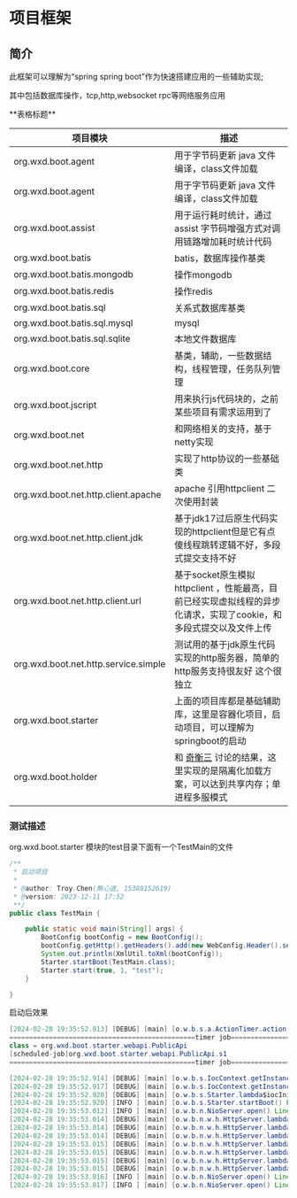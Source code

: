 # 项目框架
## 简介
此框架可以理解为“spring spring boot”作为快速搭建应用的一些辅助实现;
<p>其中包括数据库操作，tcp,http,websocket rpc等网络服务应用
<p>
**表格标题**

| 项目模块 | 描述  |
|------|-----|
|org.wxd.boot.agent  | 用于字节码更新 java 文件编译，class文件加载 |
|org.wxd.boot.agent   | 用于字节码更新 java 文件编译，class文件加载|
|org.wxd.boot.assist  | 用于运行耗时统计，通过 assist 字节码增强方式对调用链路增加耗时统计代码|
|org.wxd.boot.batis   | batis，数据库操作基类|
|org.wxd.boot.batis.mongodb | 操作mongodb|
|org.wxd.boot.batis.redis   | 操作redis|
|org.wxd.boot.batis.sql     | 关系式数据库基类|
|org.wxd.boot.batis.sql.mysql | mysql|
|org.wxd.boot.batis.sql.sqlite | 本地文件数据库|
|org.wxd.boot.core             | 基类，辅助，一些数据结构，线程管理，任务队列管理|
|org.wxd.boot.jscript          | 用来执行js代码块的，之前某些项目有需求运用到了|
|org.wxd.boot.net              | 和网络相关的支持，基于netty实现|
|org.wxd.boot.net.http         | 实现了http协议的一些基础类|
|org.wxd.boot.net.http.client.apache  | apache 引用httpclient 二次使用封装|
|org.wxd.boot.net.http.client.jdk     | 基于jdk17过后原生代码实现的httpclient但是它有点傻线程跳转逻辑不好，多段式提交支持不好|
|org.wxd.boot.net.http.client.url     | 基于socket原生模拟httpclient ，性能最高，目前已经实现虚拟线程的异步化请求，实现了cookie，和多段式提交以及文件上传|
|org.wxd.boot.net.http.service.simple | 测试用的基于jdk原生代码实现的http服务器，简单的http服务支持很友好 这个很独立|
|org.wxd.boot.starter                 | 上面的项目库都是基础辅助库，这里是容器化项目，启动项目，可以理解为springboot的启动|
|org.wxd.boot.holder                  | 和 [奇衡三]() 讨论的结果，这里实现的是隔离化加载方案，可以达到共享内存；单进程多服模式|


### 测试描述

org.wxd.boot.starter 模块的test目录下面有一个TestMain的文件

```java
/**
 * 启动项目
 *
 * @author: Troy.Chen(無心道, 15388152619)
 * @version: 2023-12-11 17:52
 **/
public class TestMain {

    public static void main(String[] args) {
        BootConfig bootConfig = new BootConfig();
        bootConfig.getHttp().getHeaders().add(new WebConfig.Header().setKey("1").setValue("2"));
        System.out.println(XmlUtil.toXml(bootConfig));
        Starter.startBoot(TestMain.class);
        Starter.start(true, 1, "test");
    }

}
```

启动后效果
```java
[2024-02-28 19:35:52.913] [DEBUG] [main] [o.w.b.s.a.ActionTimer.action() Line:63 ] - 
===============================================timer job=========================================================
class = org.wxd.boot.starter.webapi.PublicApi
[scheduled-job]org.wxd.boot.starter.webapi.PublicApi.s1
===============================================timer job=========================================================

[2024-02-28 19:35:52.914] [DEBUG] [main] [o.w.b.s.IocContext.getInstance() Line:38 ] - 1365163763 org.wxd.boot.starter.webapi.PublicApi
[2024-02-28 19:35:52.917] [DEBUG] [main] [o.w.b.s.IocContext.getInstance() Line:38 ] - 1365163763 org.wxd.boot.starter.webapi.ServerApi
[2024-02-28 19:35:52.920] [DEBUG] [main] [o.w.b.s.Starter.lambda$iocInitBean$11() Line:210] - bean init class org.wxd.boot.starter.webapi.ServerApi
[2024-02-28 19:35:52.920] [INFO ] [main] [o.w.b.s.Starter.startBoot() Line:125] - 主容器初始化完成：22790969
[2024-02-28 19:35:53.012] [INFO ] [main] [o.w.b.n.NioServer.open() Line:116] - class org.wxd.boot.starter.service.HsService http-server default http://127.0.0.1:19000 - 19000 服务器已启动
[2024-02-28 19:35:53.014] [DEBUG] [main] [o.w.b.n.w.h.HttpServer.lambda$open$0() Line:204] - http://127.0.0.1:19000/publicapi/index
[2024-02-28 19:35:53.014] [DEBUG] [main] [o.w.b.n.w.h.HttpServer.lambda$open$0() Line:204] - http://127.0.0.1:19000/publicapi/test0
[2024-02-28 19:35:53.014] [DEBUG] [main] [o.w.b.n.w.h.HttpServer.lambda$open$0() Line:204] - http://127.0.0.1:19000/publicapi/test1
[2024-02-28 19:35:53.015] [DEBUG] [main] [o.w.b.n.w.h.HttpServer.lambda$open$0() Line:204] - http://127.0.0.1:19000/publicapi/test2
[2024-02-28 19:35:53.015] [DEBUG] [main] [o.w.b.n.w.h.HttpServer.lambda$open$0() Line:204] - http://127.0.0.1:19000/publicapi/test3
[2024-02-28 19:35:53.015] [DEBUG] [main] [o.w.b.n.w.h.HttpServer.lambda$open$0() Line:204] - http://127.0.0.1:19000/serverapi/index
[2024-02-28 19:35:53.015] [DEBUG] [main] [o.w.b.n.w.h.HttpServer.lambda$open$0() Line:204] - http://127.0.0.1:19000/serverapi/sdk
[2024-02-28 19:35:53.016] [INFO ] [main] [o.w.b.n.NioServer.open() Line:116] - class org.wxd.boot.starter.service.TsService tcp-server default 127.0.0.1:17000 - 17000 服务器已启动
[2024-02-28 19:35:53.017] [INFO ] [main] [o.w.b.n.NioServer.open() Line:116] - class org.wxd.boot.starter.service.WsService web-server default - 18000 服务器已启动
```
